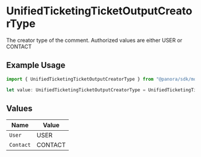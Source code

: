 # UnifiedTicketingTicketOutputCreatorType

The creator type of the comment. Authorized values are either USER or CONTACT

## Example Usage

```typescript
import { UnifiedTicketingTicketOutputCreatorType } from "@panora/sdk/models/components";

let value: UnifiedTicketingTicketOutputCreatorType = UnifiedTicketingTicketOutputCreatorType.User;
```

## Values

| Name      | Value     |
| --------- | --------- |
| `User`    | USER      |
| `Contact` | CONTACT   |